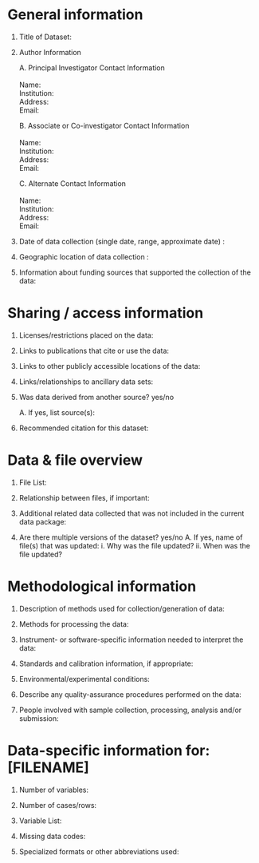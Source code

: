 # General information

<!-- help text is included in angle brackets, and can be deleted before saving  -->
<!-- leave everything that is not applicable blank -->
<!-- this text is not visible in the output -->

1. Title of Dataset: <!-- Choose a generic title for your research study -->

2. Author Information

	A. Principal Investigator Contact Information  
		<br>
		Name:    
		Institution:   
		Address:  
		Email:  

	B. Associate or Co-investigator Contact Information  
		<br>
		Name:  
		Institution:  
		Address:  
		Email:  
		
	C. Alternate Contact Information  
		<br>
		Name:  
		Institution:   
		Address:  
		Email:  

3. Date of data collection (single date, range, approximate date) <!-- format as YYYY-MM-DD -->: 

4. Geographic location of data collection <!--latitude, longiute, or city/region, State, Country, as appropriate -->: 

5. Information about funding sources that supported the collection of the data: 


# Sharing / access information 

1. Licenses/restrictions placed on the data: <!-- Suggested: This work is licensed under the Creative Commons Attribution 4.0 International license (CC-BY-4.0). -->

2. Links to publications that cite or use the data: 

3. Links to other publicly accessible locations of the data: 

4. Links/relationships to ancillary data sets: 

5. Was data derived from another source? yes/no

	A. If yes, list source(s): 

6. Recommended citation for this dataset: 


# Data & file overview

1. File List: 

<!--list all files (or folders, as appropriate for dataset organization) contained in the dataset, with a brief description -->

2. Relationship between files, if important: 

3. Additional related data collected that was not included in the current data package: 

4. Are there multiple versions of the dataset? yes/no
	A. If yes, name of file(s) that was updated: 
		i. Why was the file updated? 
		ii. When was the file updated? 


# Methodological information

1. Description of methods used for collection/generation of data: 

<!--Include links or references to publications or other documentation containing experimental design or protocols used in data collection -->

2. Methods for processing the data: 

<!--describe how the submitted data were generated from the raw or collected data -->

3. Instrument- or software-specific information needed to interpret the data: 

<!--include full name and version of software, and any necessary packages or libraries needed to run scripts -->

4. Standards and calibration information, if appropriate: 

5. Environmental/experimental conditions: 

6. Describe any quality-assurance procedures performed on the data: 

7. People involved with sample collection, processing, analysis and/or submission: 


# Data-specific information for: [FILENAME]

<!--repeat this section for each dataset, folder or file, as appropriate -->

1. Number of variables: 

2. Number of cases/rows: 

3. Variable List: <!-- suggested: see attributes.csv -->

4. Missing data codes: 

<!--list code/symbol and definition -->

5. Specialized formats or other abbreviations used: 
